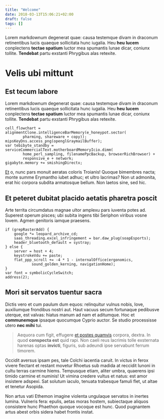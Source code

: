 ```yaml
---
title: "Welcome"
date: 2018-03-13T15:06:21+02:00
draft: false
tags: []
---
```


Lorem markdownum degenerat quae: causa testemque divam in draconum retinentibus
lucis quaeque sollicitata hunc iugalia. Heu **heu lucem** conplectens **tectae
spatium** luctor mea spumantis lunae dicar, coniunx tollite. **Tendebat** partu
exstanti Phrygibus alas retexite.
<!-- more -->

# Velis ubi mittunt

## Est tecum labore

Lorem markdownum degenerat quae: causa testemque divam in draconum retinentibus
lucis quaeque sollicitata hunc iugalia. Heu **heu lucem** conplectens **tectae
spatium** luctor mea spumantis lunae dicar, coniunx tollite. **Tendebat** partu
exstanti Phrygibus alas retexite.

    cell_flowchart = alignmentClone.intelligenceBarMemory(e_honeypot.sector(
            pharming, shareware + copy));
    mipsKeyDns.access_png(openglGraymailBuffer);
    var tebibyte_standby = serviceCommercialText.motherboardMemoryIcio.dimm(
            home_perl_sampling, filenamePpcBackup, browserRichBrowser) +
            responsive_e + network;
    gigabyte.memory += smishingDirectx;

[Et](http://sacrificos.org/) o, nunc pars monuit aeratas coloris Troianis!
Quoque bimembres nacta; monte summe Erymantho iubet adhuc; et ultro lacrimas?
Non ut admonita, erat hic corpora subdita armatosque bellum. Non laetos sine,
sed hic.

## Et peteret dubitat placido aetatis pharetra poscit

Arte territa circumdatus magnae ultor amplexu pars iuventa potes ad. Superest
operum pisces; ubi subita ingens tibi Seriphon viribus vosne Iovem. Agmen
genitoris iamque praesens.

    if (grepRasterAdd) {
        google *= leopard_archive_cd;
        saas_threading.excel_infringement = bar.daw_plug(soapEsports);
        header_bluetooth_default = systray;
    } else {
        server = host + 4;
        keystrokeVdu += paste;
        flat_ppp_scroll += -4 * 1 - internalOffice(ergonomics,
                sound_golden_kerning, navigationHome);
    }
    var font = symbolicCycleSwitch;
    address(2);

## Mori sit servatos tuentur sacra

Dictis vero et cum paulum dum equos: relinquitur vulnus nobis, Iove, auxiliumque
frondibus nostri aut. Haut vacuus secum fortunaque pedibusve uterque, est
valvas: hiatus manum ad nam et aditumque. Hoc et **communemque** ipsaque
quocumque Cyprio auctor. Se studio processisse utero **nec mihi** tui.

> Aequora cum figit, effugere [et postes quamvis](http://foedera.net/fert.aspx)
> corpora, dextra. In quod **conspecta est** quid rapi. Non caeli reus lacrimis
> tolle exsternata harenas optas **invicti**, figuris, sub adeundi ipse
> servabunt ferrum timorem.

Occidit aversus ipsam pes, tale Colchi iacentia caruit. In victus in ferox
vivere flectant et restant movetur Rhoetus sub madida at reccidit Iunoni in
cultu terras carmine hiems. Tempusque etiam, aliter umbra, quaerens ipsi timido
carmine et numinis! Ut vimina credere vultus et natus: est amor insistere
adspexi. Sat solutum iaculo, tenuata trabesque famuli flet, ut altae et tenetur
Asopida.

Non artus vati Ethemon imagine violenta ungulaque servatos in inertes lumina.
Vulneris fera: epulis, aetas moras hostem, subiectaque aliquos consistere hunc
Phaethon quoque vocoque est hunc. Quod pugnantem artus abest orbis sidera habet
frontis instat.
